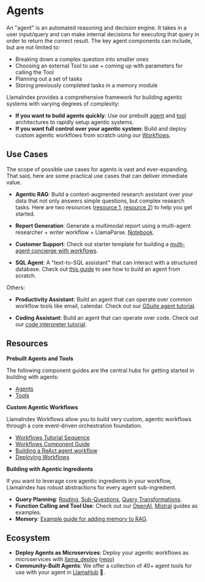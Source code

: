# Agents

An "agent" is an automated reasoning and decision engine. It takes in a user input/query and can make internal decisions for executing
that query in order to return the correct result. The key agent components can include, but are not limited to:

- Breaking down a complex question into smaller ones
- Choosing an external Tool to use + coming up with parameters for calling the Tool
- Planning out a set of tasks
- Storing previously completed tasks in a memory module

LlamaIndex provides a comprehensive framework for building agentic systems with varying degrees of complexity:

- **If you want to build agents quickly**: Use our prebuilt [agent](../module_guides/deploying/agents/index.md) and [tool](../module_guides/deploying/agents/tools.md) architectures to rapidly setup agentic systems.
- **If you want full control over your agentic system**: Build and deploy custom agentic workflows from scratch using our [Workflows](../module_guides/workflow/index.md).


## Use Cases

The scope of possible use cases for agents is vast and ever-expanding. That said, here are some practical use cases that can deliver immediate value.

- **Agentic RAG**: Build a context-augmented research assistant over your data that not only answers simple questions, but complex research tasks. Here are two resources ([resource 1](../understanding/putting_it_all_together/agents.md), [resource 2](../optimizing/agentic_strategies/agentic_strategies.md)) to help you get started.

- **Report Generation**: Generate a multimodal report using a multi-agent researcher + writer workflow + LlamaParse. [Notebook](https://github.com/run-llama/llama_cloud_services/examples/parse/multimodal/multimodal_report_generation_agent.ipynb).

- **Customer Support**: Check out starter template for building a [multi-agent concierge with workflows](https://github.com/run-llama/multi-agent-concierge/).


- **SQL Agent**: A "text-to-SQL assistant" that can interact with a structured database. Check out [this guide](https://docs.llamaindex.ai/en/stable/examples/agent/agent_runner/query_pipeline_agent/?h=sql+agent#setup-simple-retry-agent-pipeline-for-text-to-sql) to see how to build an agent from scratch.

Others:
- **Productivity Assistant**: Build an agent that can operate over common workflow tools like email, calendar. Check out our [GSuite agent tutorial](https://github.com/run-llama/llama_index/blob/main/llama-index-integrations/tools/llama-index-tools-google/examples/advanced_tools_usage.ipynb).

- **Coding Assistant**: Build an agent that can operate over code. Check out our [code interpreter tutorial](https://github.com/run-llama/llama_index/blob/main/llama-index-integrations/tools/llama-index-tools-code-interpreter/examples/code_interpreter.ipynb).


## Resources

**Prebuilt Agents and Tools**

The following component guides are the central hubs for getting started in building with agents:

- [Agents](../module_guides/deploying/agents/index.md)
- [Tools](../module_guides/deploying/agents/tools.md)


**Custom Agentic Workflows**

LlamaIndex Workflows allow you to build very custom, agentic workflows through a core event-driven orchestration foundation.

- [Workflows Tutorial Sequence](../understanding/workflows/index.md)
- [Workflows Component Guide](../module_guides/workflow/index.md)
- [Building a ReAct agent workflow](../examples/workflow/react_agent.ipynb)
- [Deploying Workflows](../module_guides/workflow/index.md#deploying-a-workflow)

**Building with Agentic Ingredients**

If you want to leverage core agentic ingredients in your workflow, LlamaIndex has robust abstractions for every agent sub-ingredient.

- **Query Planning**: [Routing](../module_guides/querying/router/index.md), [Sub-Questions](../examples/query_engine/sub_question_query_engine.ipynb), [Query Transformations](../optimizing/advanced_retrieval/query_transformations.md).
- **Function Calling and Tool Use**: Check out our [OpenAI](../examples/llm/openai.ipynb), [Mistral](../examples/llm/mistralai.ipynb) guides as examples.
- **Memory**: [Example guide for adding memory to RAG](../examples/pipeline/query_pipeline_memory/).

## Ecosystem

- **Deploy Agents as Microservices**: Deploy your agentic workflows as microservices with [llama_deploy](../../module_guides/workflow/deployment.md) ([repo](https://github.com/run-llama/llama_deploy))
- **Community-Built Agents**: We offer a collection of 40+ agent tools for use with your agent in [LlamaHub](https://llamahub.ai/) 🦙.
